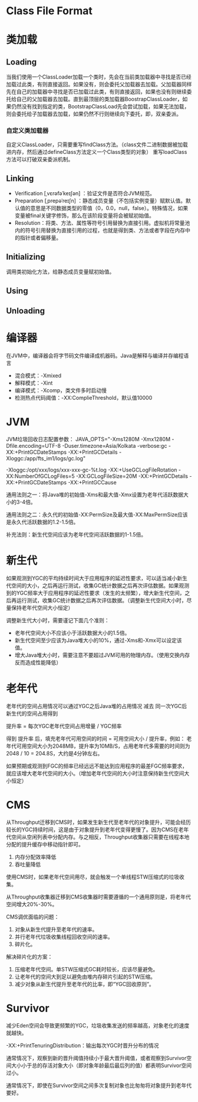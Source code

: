 # Class File Format

# 类加载

## Loading
当我们使用一个ClassLoader加载一个类时，先会在当前类加载器中寻找是否已经加载过此类，有则直接返回。如果没有，则会委托父加载器去加载。父加载器同样先在自己的加载器中寻找是否已加载过此类，有则直接返回，如果也没有则继续委托给自己的父加载器去加载。直到最顶层的类加载器BoostrapClassLoader，如果仍然没有找到指定的类，BootstrapClassLoad先会尝试加载，如果无法加载，则会委托给子加载器去加载，如果仍然不行则继续向下委托，即，双亲委派。

### 自定义类加载器
自定义ClassLoader，只需要重写findClass方法。（class文件二进制数据被加载进内存，然后通过defineClass方法定义一个Class类型的对象）
重写loadClass方法可以打破双亲委派机制。

## Linking
- Verification [ˌvɛrəfəˈkeɪʃən] ：验证文件是否符合JVM规范。
- Preparation [ˌprepəˈreɪʃn] ：静态成员变量（不包括实例变量）赋默认值。默认值的意思是不同数据类型的零值（0，0.0，null，false）。特殊情况，如果变量被final关键字修饰，那么在该阶段变量将会被赋初始值。
- Resolution：将类、方法、属性等符号引用替换为直接引用。虚拟机将常量池内的符号引用替换为直接引用的过程，也就是得到类、方法或者字段在内存中的指针或者偏移量。

## Initializing
调用类初始化方法<clinit>，给静态成员变量赋初始值。

## Using

## Unloading


# 编译器
在JVM中，编译器会将字节码文件编译成机器码。Java是解释与编译并存编程语言

- 混合模式：-Xmixed
- 解释模式：-Xint
- 编译模式：-Xcomp，类文件多时启动慢
- 检测热点代码阈值：-XX:ComplieThreshold，默认值10000

# JVM

JVM垃圾回收日志配置参数：
JAVA_OPTS="-Xms1280M -Xmx1280M -Dfile.encoding=UTF-8 -Duser.timezone=Asia/Kolkata -verbose:gc -XX:+PrintGCDateStamps -XX:+PrintGCDetails -Xloggc:/app/fts_im1/logs/gc.log"

-Xloggc:/opt/xxx/logs/xxx-xxx-gc-%t.log -XX:+UseGCLogFileRotation -XX:NumberOfGCLogFiles=5 -XX:GCLogFileSize=20M -XX:+PrintGCDetails -XX:+PrintGCDateStamps -XX:+PrintGCCause


通用法则之一：将Java堆的初始值-Xms和最大值-Xmx设置为老年代活跃数据大小的3-4倍。

通用法则之二：永久代的初始值-XX:PermSize及最大值-XX:MaxPermSize应该是永久代活跃数据的1.2-1.5倍。

补充法则：新生代空间应该为老年代空间活跃数据的1-1.5倍。

# 新生代
如果观测到YGC的平均持续时间大于应用程序的延迟性要求，可以适当减小新生代空间的大小，之后再运行测试，收集GC统计数据之后再次评估数据。如果观测到的YGC频率大于应用程序的延迟性要求（发生的太频繁），增大新生代空间，之后再运行测试，收集GC统计数据之后再次评估数据。（调整新生代空间大小时，尽量保持老年代空间大小恒定）

调整新生代大小时，需要谨记下面几个准则：
- 老年代空间大小不应该小于活跃数据大小的1.5倍。
- 新生代空间至少应该为Java堆大小的10%，通过-Xms和-Xmx可以设定该值。
- 增大Java堆大小时，需要注意不要超过JVM可用的物理内存。（使用交换内存反而造成性能降低）

# 老年代
老年代的空间占用情况可以通过YGC之后Java堆的占用情况 减去 同一次YGC后新生代的空间占用得到

提升率 = 每次YGC老年代空间占用增量 / YGC频率

得到 提升率 后，填充老年代可用空间的时间 = 可用空间大小 / 提升率，例如：
老年代可用空间大小为2048MB，提升率为10MB/S，占用老年代多需要的时间则为 2048 / 10 = 204.8S，大约是4分钟左右。

如果预期或观测到FGC的频率已经远远不能达到应用程序的最差FGC频率要求，就应该增大老年代空间的大小。（增加老年代空间的大小时注意保持新生代空间大小恒定）

# CMS
从Throughput迁移到CMS时，如果发生新生代至老年代的对象提升，可能会经历较长的YGC持续时间，这是由于对象提升到老年代变得更慢了。因为CMS在老年代空间从空闲列表中分配内存。与之相反，Throughput收集器只需要在线程本地分配的提升缓存中移动指针即可。

1. 内存分配效率降低
2. 吞吐量降低

使用CMS时，如果老年代空间用尽，就会触发一个单线程STW压缩式的垃圾收集。

从Throughput收集器迁移到CMS收集器时需要遵循的一个通用原则是，将老年代空间增大20%-30%。

CMS调优面临的问题：
1. 对象从新生代提升至老年代的速率。
2. 并行老年代垃圾收集线程回收空间的速率。
3. 碎片化。

解决碎片化的方案：
1. 压缩老年代空间。单STW压缩式GC耗时较长，应该尽量避免。
2. 让老年代的空间大到足以避免由堆内存碎片引起的STW压缩。
3. 减少对象从新生代提升至老年代的比率，即“YGC回收原则”。

# Survivor
减少Eden空间会导致更频繁的YGC，垃圾收集发送的频率越高，对象老化的速度就越快。

-XX:+PrintTenuringDistribution：输出每次YGC时晋升分布的情况

通常情况下，观察到新的晋升阈值持续小于最大晋升阈值，或者观察到Survivor空间大小小于总的存活对象大小（即对象年龄最后最后列的值）都表明Survivor空间过小。

通常情况下，即使在Survivor空间之间多次复制对象也比匆匆将对象提升到老年代要好。